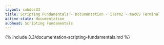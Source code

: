 ```yaml
---
layout: subdoc33
title: Scripting Fundamentals - Documentation - iTerm2 - macOS Terminal Replacement
active-state: documentation
subhead: Scripting Fundamentals
---
```

{% include 3.3/documentation-scripting-fundamentals.md %}


